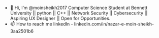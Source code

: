 - 👋 Hi, I’m @moinsheikh2017
Computer Science Student at Bennett University || python || C++ || Network Security || Cybersecurity || Aspiring UX Designer || Open for Opportunities.
- 📫 How to reach me linkedIn - linkedin.com/in/nazar-e-moin-sheikh-3aa2501b6

<!---
moinsheikh2017/moinsheikh2017 is a ✨ special ✨ repository because its `README.md` (this file) appears on your GitHub profile.
You can click the Preview link to take a look at your changes.
--->

